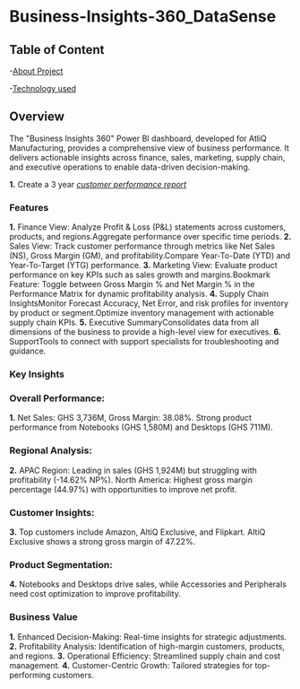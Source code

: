 # Business-Insights-360_DataSense

## Table of Content

-[About Project](#About_Project)

-[Technology used](#Technology_Used)


## Overview

 The "Business Insights 360" Power BI dashboard, developed for AtliQ Manufacturing, provides a comprehensive view of business performance. It delivers actionable insights across finance, sales, marketing, supply chain, and executive operations to enable data-driven decision-making.

**1.** Create a 3 year _[customer performance report](https://github.com/Yaw88/Excel-Sales-Finance-Analytics/blob/main/Customer%20Performance%20Report.pdf)_
### Features
**1.** Finance View: Analyze Profit & Loss (P&L) statements across customers, products, and regions.Aggregate performance over specific time periods.
**2.** Sales View: Track customer performance through metrics like Net Sales (NS), Gross Margin (GM), and profitability.Compare Year-To-Date (YTD) and Year-To-Target (YTG) performance.
**3.** Marketing View: Evaluate product performance on key KPIs such as sales growth and margins.Bookmark Feature: Toggle between Gross Margin % and Net Margin % in the Performance Matrix for dynamic profitability analysis.
**4.** Supply Chain InsightsMonitor Forecast Accuracy, Net Error, and risk profiles for inventory by product or segment.Optimize inventory management with actionable supply chain KPIs.
**5.** Executive SummaryConsolidates data from all dimensions of the business to provide a high-level view for executives.
**6.** SupportTools to connect with support specialists for troubleshooting and guidance.


### Key Insights

### Overall Performance:
**1.** Net Sales: GHS 3,736M, Gross Margin: 38.08%. Strong product performance from Notebooks (GHS 1,580M) and Desktops (GHS 711M).

### Regional Analysis:
**2.** APAC Region: Leading in sales (GHS 1,924M) but struggling with profitability (-14.62% NP%).
North America: Highest gross margin percentage (44.97%) with opportunities to improve net profit.

### Customer Insights:
**3.** Top customers include Amazon, AltiQ Exclusive, and Flipkart. AltiQ Exclusive shows a strong gross margin of 47.22%.

### Product Segmentation:
**4.** Notebooks and Desktops drive sales, while Accessories and Peripherals need cost optimization to improve profitability.


### Business Value
**1.** Enhanced Decision-Making: Real-time insights for strategic adjustments.
**2.** Profitability Analysis: Identification of high-margin customers, products, and regions.
**3.** Operational Efficiency: Streamlined supply chain and cost management.
**4.** Customer-Centric Growth: Tailored strategies for top-performing customers.
